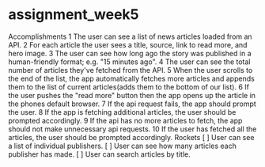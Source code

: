 # assignment_week5
Accomplishments
1 The user can see a list of news articles loaded from an API.
2 For each article the user sees a title, source, link to read more, and hero image.
3 The user can see how long ago the story was published in a human-friendly format; e.g. "15 minutes ago".
4 The user can see the total number of articles they've fetched from the API.
5 When the user scrolls to the end of the list, the app automatically fetches more articles and appends them to the list of current articles(adds them to the bottom of our list).
6 If the user pushes the "read more" button then the app opens up the article in the phones default browser.
7 If the api request fails, the app should prompt the user.
8 If the app is fetching additional articles, the user should be prompted accordingly.
9 If the api has no more articles to fetch, the app should not make unnecessary api requests.
10 If the user has fetched all the articles, the user should be prompted accordingly.
Rockets
[ ] User can see a list of individual publishers.
[ ] User can see how many articles each publisher has made.
[ ] User can search articles by title.
